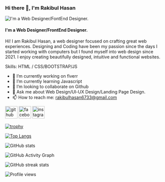 ### Hi there 👋,  I'm Rakibul Hasan
![I'm a Web Designer/FontEnd Designer.](https://avatars.githubusercontent.com/u/119796439?s=400&u=3b5f16ead2b9f252dd19b554afa254d64e904eaa&v=4)
#### I'm a Web Designer/FrontEnd Designer.


Hi! I am Rakibul Hasan, a web designer focused on crafting great web experiences. Designing and Coding have been my passion since the days I started working with computers but I found myself into web design since 2021. I enjoy creating beautifully designed, intuitive and functional websites.

Skills: HTML / CSS/BOOTSTRAP/JS


- 🔭 I’m currently working on fiverr 
- 🌱 I’m currently learning Javascript 
- 👯 I’m looking to collaborate on Github 
- 💬 Ask me about Web Design/Ul-UX Design/Landing Page Design. 
- 📫 How to reach me: rakibulhasan6733@gmail.com 


[<img src='https://cdn.jsdelivr.net/npm/simple-icons@3.0.1/icons/github.svg' alt='github' height='40'>](https://github.com/Rakibul-github)  [<img src='https://cdn.jsdelivr.net/npm/simple-icons@3.0.1/icons/facebook.svg' alt='facebook' height='40'>](https://www.facebook.com/albert.kwangju)  [<img src='https://cdn.jsdelivr.net/npm/simple-icons@3.0.1/icons/instagram.svg' alt='instagram' height='40'>](https://www.instagram.com/pink_floyd902/)  

[![trophy](https://github-profile-trophy.vercel.app/?username=Rakibul-github)](https://github.com/ryo-ma/github-profile-trophy)

[![Top Langs](https://github-readme-stats.vercel.app/api/top-langs/?username=Rakibul-github)](https://github.com/anuraghazra/github-readme-stats)

![GitHub stats](https://github-readme-stats.vercel.app/api?username=Rakibul-github&show_icons=true&count_private=true)  

![GitHub Activity Graph](https://activity-graph.herokuapp.com/graph?username=Rakibul-github)  

![GitHub streak stats](https://streak-stats.demolab.com/?user=Rakibul-github)  

![Profile views](https://gpvc.arturio.dev/Rakibul-github)  
